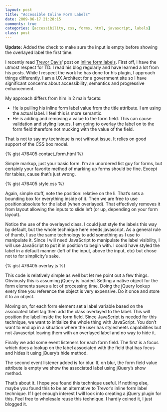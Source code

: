 ```yaml
---
layout: post
title: "Accessible Inline Form Labels"
date: 2009-06-17 21:28:15
comments: true
categories: [accessibility, css, forms, html, javascript, labels]
class: post
---
```

__Update:__ Added the check to make sure the input is empty before showing the overlayed label the first time.

I recently read [Trevor Davis](http://trevordavis.net/)‘ post on [inline form labels](http://trevordavis.net/blog/tutorial/jquery-inline-form-labels/). First off, I have the utmost respect for TD. I read his blog regularly and have learned a lot from his posts. While I respect the work he has done for his plugin, I approach things differently. I am a UX Architect for a government site so I have significant concerns about accessibility, semantics and progressive enhancement.

My approach differs from him in 2 main facets:

* He is pulling his inline form label value from the title attribute. I am using the actual label. I feel this is more semantic.
* He is adding and removing a value to the form field. This can cause validation and styling issues. I am going to overlay the label on to the form field therefore not mucking with the value of the field.

That is not to say my technique is not without issue. It relies on good support of the CSS box model.

{% gist 476405 contact_form.html %}

Simple markup, just your basic form. I’m an unordered list guy for forms, but certainly your favorite method of marking up forms should be fine. Except for tables, cause that’s just wrong.

{% gist 476405 style.css %}

Again, simple stuff, note the position: relative on the li. That’s sets a bounding box for everything inside of it. Then we are free to use position:absolute for the label (when overlayed). That effectively removes it from layout allowing the inputs to slide left (or up, depending on your form layout).

Notice the use of the overlayed class. I could just style the labels this way by default, but the whole technique here needs javascript. As a general rule of thumb, I use the same technology to add something as I use to manipulate it. Since I will need JavaScript to manipulate the label visibility, I will use JavaScript to put it in position to begin with. I could have styled the label in a default manner (left of the input, above the input, etc) but chose not to for simplicity’s sake.

{% gist 476405 overlay.js %}

This code is relatively simple as well but let me point out a few things. Obviously this is assuming jQuery is loaded. Setting a native object for the form elements saves a lot of processing time. Doing the jQuery lookup every time you reference the object is very expensive. Do it once and store it to an object.

Moving on, for each form element set a label variable based on the associated label tag then add the class overlayed to the label. This will position the label inside the form field. Since JavaScript is needed for this technique, we want to initialize the whole thing with JavaScript. You don’t want to end up in a situation where the user has stylesheets capabilities but not Javascript leaving them with an overlayed label and no way to hide it.

Finally we add some event listeners for each form field. The first is a focus which does a lookup on the label associated with the field that has focus and hides it using jQuery’s hide method.

The second event listener added is for blur. If, on blur, the form field value attribute is empty we show the associated label using jQuery’s show method.

That’s about it. I hope you found this technique useful. If nothing else, maybe you found this to be an alternative to Trevor’s inline form label technique. If I get enough interest I will look into creating a jQuery plugin for this. Feel free to wholesale reuse this technique. I hardly coined it, I just blogged it.